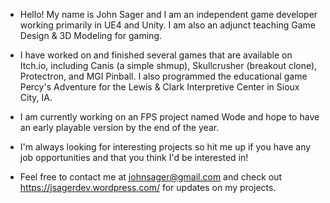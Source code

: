 - Hello! My name is John Sager and I am an independent game developer working primarily in UE4 and Unity. I am also an adjunct teaching
Game Design & 3D Modeling for gaming. 

- I have worked on and finished several games that are available on Itch.io, including Canis (a simple shmup), Skullcrusher (breakout clone), 
Protectron, and MGI Pinball. I also programmed the educational game Percy's Adventure for the Lewis & Clark Interpretive Center in Sioux City, IA.

- I am currently working on an FPS project named Wode and hope to have an early playable version by the end of the year.

- I'm always looking for interesting projects so hit me up if you have any job opportunities and that you think I'd be interested in!

- Feel free to contact me at johnsager@gmail.com and check out https://jsagerdev.wordpress.com/ for updates on my projects.

<!---
jsager673/jsager673 is a ✨ special ✨ repository because its `README.md` (this file) appears on your GitHub profile.
You can click the Preview link to take a look at your changes.
--->
